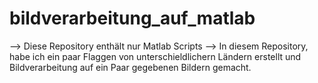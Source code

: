 # bildverarbeitung_auf_matlab

--> Diese Repository enthält nur Matlab Scripts
--> In diesem Repository, habe ich ein paar Flaggen von unterschieldlichern Ländern erstellt und Bildverarbeitung auf ein Paar gegebenen Bildern gemacht.

